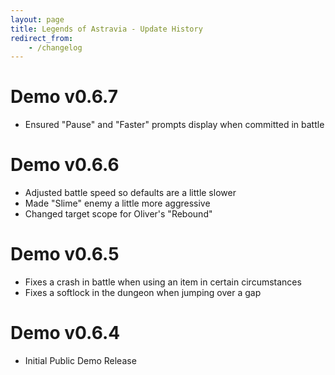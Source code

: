 ```yaml
---
layout: page
title: Legends of Astravia - Update History
redirect_from:
    - /changelog
---
```


# Demo v0.6.7
- Ensured "Pause" and "Faster" prompts display when committed in battle

# Demo v0.6.6
- Adjusted battle speed so defaults are a little slower
- Made "Slime" enemy a little more aggressive
- Changed target scope for Oliver's "Rebound"

# Demo v0.6.5
- Fixes a crash in battle when using an item in certain circumstances
- Fixes a softlock in the dungeon when jumping over a gap

# Demo v0.6.4
- Initial Public Demo Release